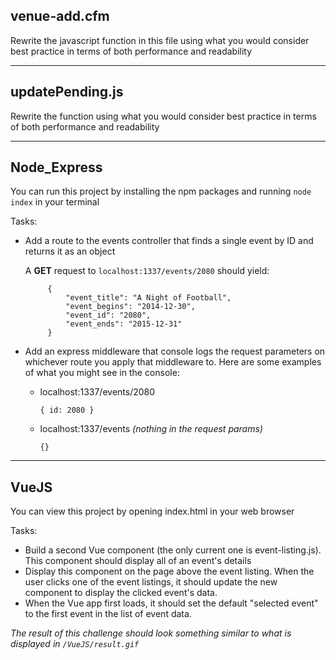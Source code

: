 ## venue-add.cfm
Rewrite the javascript function in this file using what you would consider best practice in terms of both performance and readability

---

## updatePending.js
Rewrite the function using what you would consider best practice in terms of both performance and readability

---

## Node_Express
You can run this project by installing the npm packages and running `node index` in your terminal

Tasks:

- Add a route to the events controller that finds a single event by ID and returns it as an object
    
   A __GET__ request to `localhost:1337/events/2080` should yield:

   ```
        {
            "event_title": "A Night of Football",
            "event_begins": "2014-12-30",
            "event_id": "2080",
            "event_ends": "2015-12-31"
        }
   ```
- Add an express middleware that console logs the request parameters on whichever route you apply that middleware to. Here are some examples of what you might see in the console:
    - localhost:1337/events/2080 

        ``` 
        { id: 2080 }
        ```

    - localhost:1337/events *(nothing in the request params)*
        ```
        {}
        ```

---

## VueJS
You can view this project by opening index.html in your web browser

Tasks: 

- Build a second Vue component (the only current one is event-listing.js). This component should display all of an event's details
- Display this component on the page above the event listing. When the user clicks one of the event listings, it should update the new component to display the clicked event's data.
- When the Vue app first loads, it should set the default "selected event" to the first event in the list of event data.

*The result of this challenge should look something similar to what is displayed in `/VueJS/result.gif`*